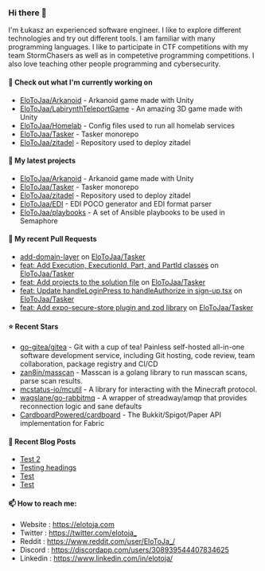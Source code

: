### Hi there 👋

I'm Łukasz an experienced software engineer. I like to explore different technologies and try out different tools. I am familiar with many programming languages. I like to participate in CTF competitions with my team StormChasers as well as in competetive programming competitions. I also love teaching other people programming and cybersecurity.

#### 👷 Check out what I'm currently working on

- [EloToJaa/Arkanoid](https://github.com/EloToJaa/Arkanoid) - Arkanoid game made with Unity
- [EloToJaa/LabirynthTeleportGame](https://github.com/EloToJaa/LabirynthTeleportGame) - An amazing 3D game made with Unity
- [EloToJaa/Homelab](https://github.com/EloToJaa/Homelab) - Config files used to run all homelab services
- [EloToJaa/Tasker](https://github.com/EloToJaa/Tasker) - Tasker monorepo
- [EloToJaa/zitadel](https://github.com/EloToJaa/zitadel) - Repository used to deploy zitadel

#### 🌱 My latest projects

- [EloToJaa/Arkanoid](https://github.com/EloToJaa/Arkanoid) - Arkanoid game made with Unity
- [EloToJaa/Tasker](https://github.com/EloToJaa/Tasker) - Tasker monorepo
- [EloToJaa/zitadel](https://github.com/EloToJaa/zitadel) - Repository used to deploy zitadel
- [EloToJaa/EDI](https://github.com/EloToJaa/EDI) - EDI POCO generator and EDI format parser
- [EloToJaa/playbooks](https://github.com/EloToJaa/playbooks) - A set of Ansible playbooks to be used in Semaphore

#### 🔨 My recent Pull Requests

- [add-domain-layer](https://github.com/EloToJaa/Tasker/pull/10) on [EloToJaa/Tasker](https://github.com/EloToJaa/Tasker)
- [feat: Add Execution, ExecutionId, Part, and PartId classes](https://github.com/EloToJaa/Tasker/pull/9) on [EloToJaa/Tasker](https://github.com/EloToJaa/Tasker)
- [feat: Add projects to the solution file](https://github.com/EloToJaa/Tasker/pull/7) on [EloToJaa/Tasker](https://github.com/EloToJaa/Tasker)
- [feat: Update handleLoginPress to handleAuthorize in sign-up.tsx](https://github.com/EloToJaa/Tasker/pull/6) on [EloToJaa/Tasker](https://github.com/EloToJaa/Tasker)
- [feat: Add expo-secure-store plugin and zod library](https://github.com/EloToJaa/Tasker/pull/5) on [EloToJaa/Tasker](https://github.com/EloToJaa/Tasker)

#### ⭐ Recent Stars

- [go-gitea/gitea](https://github.com/go-gitea/gitea) - Git with a cup of tea! Painless self-hosted all-in-one software development service, including Git hosting, code review, team collaboration, package registry and CI/CD
- [zan8in/masscan](https://github.com/zan8in/masscan) - Masscan is a golang library to run masscan scans, parse scan results. 
- [mcstatus-io/mcutil](https://github.com/mcstatus-io/mcutil) - A library for interacting with the Minecraft protocol.
- [wagslane/go-rabbitmq](https://github.com/wagslane/go-rabbitmq) - A wrapper of streadway/amqp that provides reconnection logic and sane defaults
- [CardboardPowered/cardboard](https://github.com/CardboardPowered/cardboard) - The Bukkit/Spigot/Paper API implementation for Fabric

#### 📰 Recent Blog Posts

- [Test 2](https://elotoja.com/blog/test2/)
- [Testing headings](https://elotoja.com/blog/headings/)
- [Test](https://elotoja.com/blog/test-copy/)
- [Test](https://elotoja.com/blog/test/)

#### 📫 How to reach me:
  - Website   : <https://elotoja.com>
  - Twitter   : <https://twitter.com/elotoja_>
  - Reddit    : <https://www.reddit.com/user/EloToJa_/>
  - Discord   : <https://discordapp.com/users/308939544407834625>
  - Linkedin  : <https://www.linkedin.com/in/elotoja/>
